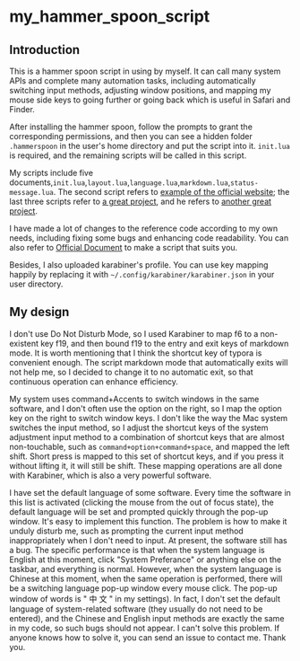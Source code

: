 # my_hammer_spoon_script

## Introduction
This is a hammer spoon script in using by myself. It can call many system APIs and complete many automation tasks, including automatically switching input methods, adjusting window positions, and mapping my mouse side keys to going further or going back which is useful in Safari and Finder.

After installing the hammer spoon, follow the prompts to grant the corresponding permissions, and then you can see a hidden folder `.hammerspoon` in the user's home directory and put the script into it. `init.lua` is required, and the remaining scripts will be called in this script.

My scripts include five documents,`init.lua`,`layout.lua`,`language.lua`,`markdown.lua`,`status-message.lua`. The second script refers to [example of the official website](http://www.hammerspoon.org/go/); the last three scripts refer to [a great project](https://github.com/JIagengDing/hammerspoon-config), and he refers to [another great project](https://www.bilibili.com/video/BV1Q54y197dw).

I have made a lot of changes to the reference code according to my own needs, including fixing some bugs and enhancing code readability. You can also refer to [Official Document](http://www.hammerspoon.org/docs/) to make a script that suits you.

Besides, I also uploaded karabiner's profile. You can use key mapping happily by replacing it with `~/.config/karabiner/karabiner.json` in your user directory.

## My design
I don't use Do Not Disturb Mode, so I used Karabiner to map f6 to a non-existent key f19, and then bound f19 to the entry and exit keys of markdown mode. It is worth mentioning that I think the shortcut key of typora is convenient enough. The script markdown mode that automatically exits will not help me, so I decided to change it to no automatic exit, so that continuous operation can enhance efficiency.

My system uses command+Accents to switch windows in the same software, and I don't often use the option on the right, so I map the option key on the right to switch window keys. I don't like the way the Mac system switches the input method, so I adjust the shortcut keys of the system adjustment input method to a combination of shortcut keys that are almost non-touchable, such as `command+option+command+space`, and mapped the left shift. Short press is mapped to this set of shortcut keys, and if you press it without lifting it, it will still be shift. These mapping operations are all done with Karabiner, which is also a very powerful software.

I have set the default language of some software. Every time the software in this list is activated (clicking the mouse from the out of focus state), the default language will be set and prompted quickly through the pop-up window. It's easy to implement this function. The problem is how to make it unduly disturb me, such as prompting the current input method inappropriately when I don't need to input. At present, the software still has a bug. The specific performance is that when the system language is English at this moment, click "System Preferance" or anything else on the taskbar, and everything is normal. However, when the system language is Chinese at this moment, when the same operation is performed, there will be a switching language pop-up window every mouse click. The pop-up window of words is " 中 文 " in my settings). In fact, I don't set the default language of system-related software (they usually do not need to be entered), and the Chinese and English input methods are exactly the same in my code, so such bugs should not appear. I can't solve this problem. If anyone knows how to solve it, you can send an issue to contact me. Thank you.
